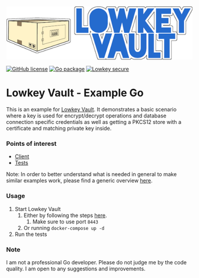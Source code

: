 ![LowkeyVault](https://raw.githubusercontent.com/nagyesta/lowkey-vault/main/.github/assets/LowkeyVault-logo-full.png)

[![GitHub license](https://img.shields.io/github/license/nagyesta/lowkey-vault-example-go?color=informational)](https://raw.githubusercontent.com/nagyesta/lowkey-vault-example-go/main/LICENSE)
[![Go package](https://img.shields.io/github/actions/workflow/status/nagyesta/lowkey-vault-example-go/go.yml?logo=github&branch=main)](https://github.com/nagyesta/lowkey-vault-example-go/actions/workflows/go.yml)
[![Lowkey secure](https://img.shields.io/badge/lowkey-secure-0066CC)](https://github.com/nagyesta/lowkey-vault)

# Lowkey Vault - Example Go

This is an example for [Lowkey Vault](https://github.com/nagyesta/lowkey-vault). It demonstrates a basic scenario where
a key is used for encrypt/decrypt operations and database connection specific credentials as well as getting a PKCS12 
store with a certificate and matching private key inside.

### Points of interest

* [Client](src/lowkey-vault-example.go)
* [Tests](src/lowkey-vault-example_test.go)

Note: In order to better understand what is needed in general to make similar examples work, please find a generic overview
[here](https://github.com/nagyesta/lowkey-vault/wiki/Example:-How-can-you-use-Lowkey-Vault-in-your-tests).

### Usage

1. Start Lowkey Vault 
   1. Either by following the steps [here](https://github.com/nagyesta/lowkey-vault#quick-start-guide).
      1. Make sure to use port ```8443```
   2. Or running ```docker-compose up -d```
2. Run the tests

### Note

I am not a professional Go developer. Please do not judge me by the code quality. I am open to any suggestions and
improvements.
